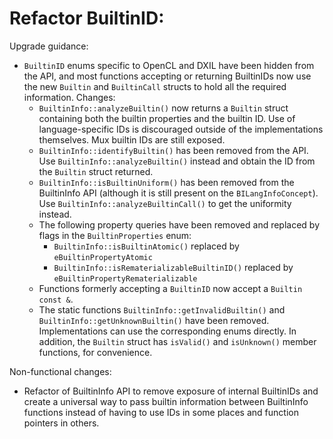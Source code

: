 # Refactor BuiltinID:

Upgrade guidance:
* `BuiltinID` enums specific to OpenCL and DXIL have been hidden from the API,
  and most functions accepting or returning BuiltinIDs now use the new `Builtin`
  and `BuiltinCall` structs to hold all the required information. Changes:
  * `BuiltinInfo::analyzeBuiltin()` now returns a `Builtin` struct containing
    both the builtin properties and the builtin ID. Use of language-specific IDs
    is discouraged outside of the implementations themselves. Mux builtin IDs
    are still exposed.
  * `BuiltinInfo::identifyBuiltin()` has been removed from the API. Use
    `BuiltinInfo::analyzeBuiltin()` instead and obtain the ID from the `Builtin`
    struct returned.
  * `BuiltinInfo::isBuiltinUniform()` has been removed from the BuiltinInfo API
    (although it is still present on the `BILangInfoConcept`). Use
    `BuiltinInfo::analyzeBuiltinCall()` to get the uniformity instead.
  * The following property queries have been removed and replaced by flags in
    the `BuiltinProperties` enum:
    * `BuiltinInfo::isBuiltinAtomic()` replaced by `eBuiltinPropertyAtomic`
    * `BuiltinInfo::isRematerializableBuiltinID()` replaced by
      `eBuiltinPropertyRematerializable`
  * Functions formerly accepting a `BuiltinID` now accept a `Builtin const &`.
  * The static functions `BuiltinInfo::getInvalidBuiltin()` and
    `BuiltinInfo::getUnknownBuiltin()` have been removed. Implementations can use
    the corresponding enums directly. In addition, the `Builtin` struct has
    `isValid()` and `isUnknown()` member functions, for convenience.

Non-functional changes:
* Refactor of BuiltinInfo API to remove exposure of internal BuiltinIDs and
  create a universal way to pass builtin information between BuiltinInfo
  functions instead of having to use IDs in some places and function pointers
  in others.
